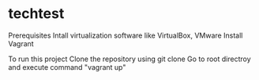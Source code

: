 # techtest

Prerequisites
Intall virtualization software like VirtualBox, VMware
Install Vagrant

To run this project
Clone the repository using git clone
Go to root directroy and execute command "vagrant up"

